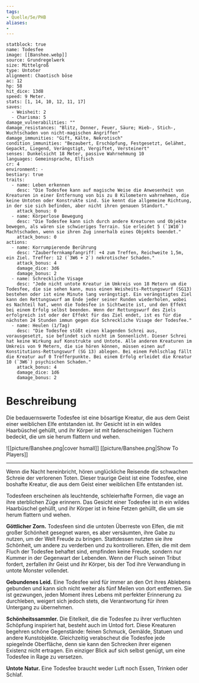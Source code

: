 ```yaml
---
tags:
- Quelle/5e/PHB
aliases:
- 
---
```


```statblock
statblock: true
name: Todesfee
image: [[Banshee.webp]]
source: Grundregelwerk
size: Mittelgroß
type: Untoter
alignment: Chaotisch böse
ac: 12
hp: 58
hit_dice: 13d8
speed: 9 Meter.
stats: [1, 14, 10, 12, 11, 17]
saves:
  - Weisheit: 2
  - Charisma: 5
damage_vulnerabilities: ""
damage_resistances: "Blitz, Donner, Feuer, Säure; Hieb-, Stich-, Wuchtschaden von nicht-magischen Angriffen"
damage_immunities: "Gift, Kälte, Nekrotisch"
condition_immunities: "Bezaubert, Erschöpfung, Festgesetzt, Gelähmt, Gepackt, Liegend, Verängstigt, Vergiftet, Versteinert"
senses: Dunkelsicht 18 Meter, passive Wahrnehmung 10
languages: Gemeinsprache, Elfisch
cr: 4
environment: -
bestiary: true
traits:
  - name: Leben erkennen
    desc: "Die Todesfee kann auf magische Weise die Anwesenheit von Kreaturen in einer Entfernung von bis zu 8 Kilometern wahrnehmen, die keine Untoten oder Konstrukte sind. Sie kennt die allgemeine Richtung, in der sie sich befinden, aber nicht ihren genauen Standort."
    attack_bonus: 0
  - name: Körperlose Bewegung
    desc: "Die Todesfee kann sich durch andere Kreaturen und Objekte bewegen, als wären sie schwieriges Terrain. Sie erleidet 5 (`1W10`) Machtschaden, wenn sie ihren Zug innerhalb eines Objekts beendet."
    attack_bonus: 0
actions:
  - name: Korrumpierende Berührung
    desc: "Zauberfernkampfangriff: +4 zum Treffen, Reichweite 1,5m, ein Ziel. Treffer: 12 (`3W6 + 2`) nekrotischer Schaden."
    attack_bonus: 4
    damage_dice: 3d6
    damage_bonus: 2
  - name: Schreckliche Visage
    desc: "Jede nicht untote Kreatur im Umkreis von 18 Metern um die Todesfee, die sie sehen kann, muss einen Weisheits-Rettungswurf (SG13) bestehen oder ist eine Minute lang verängstigt. Ein verängstigtes Ziel kann den Rettungswurf am Ende jeder seiner Runden wiederholen, wobei es Nachteil hat, wenn die Todesfee in Sichtweite ist, und den Effekt bei einem Erfolg selbst beenden. Wenn der Rettungswurf des Ziels erfolgreich ist oder der Effekt für das Ziel endet, ist es für die nächsten 24 Stunden immun gegen die Schreckliche Visage der Todesfee."
  - name: Heulen (1/Tag)
    desc: "Die Todesfee stößt einen klagenden Schrei aus, vorausgesetzt, sie befindet sich nicht im Sonnenlicht. Dieser Schrei hat keine Wirkung auf Konstrukte und Untote. Alle anderen Kreaturen im Umkreis von 9 Metern, die sie hören können, müssen einen auf Konstitutions-Rettungswurf (SG 13) ablegen. Bei einem Fehlschlag fällt die Kreatur auf 0 Trefferpunkte. Bei einem Erfolg erleidet die Kreatur 10 (`3W6`) psychischen Schaden."
    attack_bonus: 4
    damage_dice: 1d6
    damage_bonus: 2
```

# Beschreibung
Die bedauernswerte Todesfee ist eine bösartige Kreatur, die aus dem Geist einer weiblichen Elfe entstanden ist. Ihr Gesicht ist in ein wildes Haarbüschel gehüllt, und ihr Körper ist mit fadenscheinigen Tüchern bedeckt, die um sie herum flattern und wehen.

![[picture/Banshee.png|cover hsmall]]
[[picture/Banshee.png|Show To Players]]

---

Wenn die Nacht hereinbricht, hören unglückliche Reisende die schwachen Schreie der verlorenen Toten. Dieser traurige Geist ist eine Todesfee, eine boshafte Kreatur, die aus dem Geist einer weiblichen Elfe entstanden ist.

Todesfeen erscheinen als leuchtende, schleierhafte Formen, die vage an ihre sterblichen Züge erinnern. Das Gesicht einer Todesfee ist in ein wildes Haarbüschel gehüllt, und ihr Körper ist in feine Fetzen gehüllt, die um sie herum flattern und wehen.

**Göttlicher Zorn.** Todesfeen sind die untoten Überreste von Elfen, die mit großer Schönheit gesegnet waren, es aber versäumten, ihre Gabe zu nutzen, um der Welt Freude zu bringen. Stattdessen nutzten sie ihre Schönheit, um andere zu verderben und zu kontrollieren. Elfen, die mit dem Fluch der Todesfee behaftet sind, empfinden keine Freude, sondern nur Kummer in der Gegenwart der Lebenden. Wenn der Fluch seinen Tribut fordert, zerfallen ihr Geist und ihr Körper, bis der Tod ihre Verwandlung in untote Monster vollendet.

**Gebundenes Leid.** Eine Todesfee wird für immer an den Ort ihres Ablebens gebunden und kann sich nicht weiter als fünf Meilen von dort entfernen. Sie ist gezwungen, jeden Moment ihres Lebens mit perfekter Erinnerung zu durchleben, weigert sich jedoch stets, die Verantwortung für ihren Untergang zu übernehmen.

**Schönheitssammler.** Die Eitelkeit, die die Todesfee zu ihrer verfluchten Schöpfung inspiriert hat, besteht auch im Untod fort. Diese Kreaturen begehren schöne Gegenstände: feinen Schmuck, Gemälde, Statuen und andere Kunstobjekte. Gleichzeitig verabscheut die Todesfee jede spiegelnde Oberfläche, denn sie kann den Schrecken ihrer eigenen Existenz nicht ertragen. Ein einziger Blick auf sich selbst genügt, um eine Todesfee in Rage zu versetzen.

**Untote Natur.** Eine Todesfee braucht weder Luft noch Essen, Trinken oder Schlaf.

